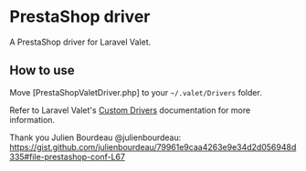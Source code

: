 # PrestaShop driver

A PrestaShop driver for Laravel Valet.

## How to use

Move [PrestaShopValetDriver.php] to your `~/.valet/Drivers` folder.

Refer to Laravel Valet's [Custom Drivers](https://laravel.com/docs/5.6/valet#custom-valet-drivers) documentation for more information.

Thank you Julien Bourdeau @julienbourdeau: https://gist.github.com/julienbourdeau/79961e9caa4263e9e34d2d056948d335#file-prestashop-conf-L67

